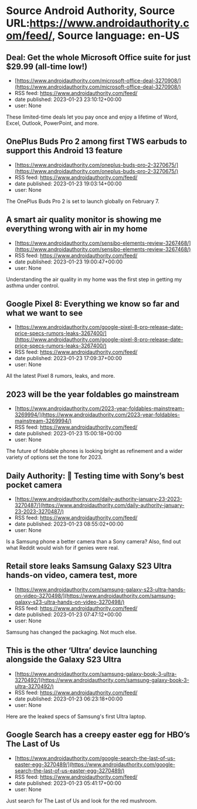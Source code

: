 # Source Android Authority, Source URL:https://www.androidauthority.com/feed/, Source language: en-US

## Deal: Get the whole Microsoft Office suite for just $29.99 (all-time low!)
 - [https://www.androidauthority.com/microsoft-office-deal-3270908/](https://www.androidauthority.com/microsoft-office-deal-3270908/)
 - RSS feed: https://www.androidauthority.com/feed/
 - date published: 2023-01-23 23:10:12+00:00
 - user: None

These limited-time deals let you pay once and enjoy a lifetime of Word, Excel, Outlook, PowerPoint, and more.

## OnePlus Buds Pro 2 among first TWS earbuds to support this Android 13 feature
 - [https://www.androidauthority.com/oneplus-buds-pro-2-3270675/](https://www.androidauthority.com/oneplus-buds-pro-2-3270675/)
 - RSS feed: https://www.androidauthority.com/feed/
 - date published: 2023-01-23 19:03:14+00:00
 - user: None

The OnePlus Buds Pro 2 is set to launch globally on February 7.

## A smart air quality monitor is showing me everything wrong with air in my home
 - [https://www.androidauthority.com/sensibo-elements-review-3267468/](https://www.androidauthority.com/sensibo-elements-review-3267468/)
 - RSS feed: https://www.androidauthority.com/feed/
 - date published: 2023-01-23 19:00:47+00:00
 - user: None

Understanding the air quality in my home was the first step in getting my asthma under control.

## Google Pixel 8: Everything we know so far and what we want to see
 - [https://www.androidauthority.com/google-pixel-8-pro-release-date-price-specs-rumors-leaks-3267400/](https://www.androidauthority.com/google-pixel-8-pro-release-date-price-specs-rumors-leaks-3267400/)
 - RSS feed: https://www.androidauthority.com/feed/
 - date published: 2023-01-23 17:09:37+00:00
 - user: None

All the latest Pixel 8 rumors, leaks, and more.

## 2023 will be the year foldables go mainstream
 - [https://www.androidauthority.com/2023-year-foldables-mainstream-3269994/](https://www.androidauthority.com/2023-year-foldables-mainstream-3269994/)
 - RSS feed: https://www.androidauthority.com/feed/
 - date published: 2023-01-23 15:00:18+00:00
 - user: None

The future of foldable phones is looking bright as refinement and a wider variety of options set the tone for 2023.

## Daily Authority: 📸 Testing time with Sony’s best pocket camera
 - [https://www.androidauthority.com/daily-authority-january-23-2023-3270487/](https://www.androidauthority.com/daily-authority-january-23-2023-3270487/)
 - RSS feed: https://www.androidauthority.com/feed/
 - date published: 2023-01-23 08:55:02+00:00
 - user: None

Is a Samsung phone a better camera than a Sony camera? Also, find out what Reddit would wish for if genies were real.

## Retail store leaks Samsung Galaxy S23 Ultra hands-on video, camera test, more
 - [https://www.androidauthority.com/samsung-galaxy-s23-ultra-hands-on-video-3270498/](https://www.androidauthority.com/samsung-galaxy-s23-ultra-hands-on-video-3270498/)
 - RSS feed: https://www.androidauthority.com/feed/
 - date published: 2023-01-23 07:47:12+00:00
 - user: None

Samsung has changed the packaging. Not much else.

## This is the other ‘Ultra’ device launching alongside the Galaxy S23 Ultra
 - [https://www.androidauthority.com/samsung-galaxy-book-3-ultra-3270492/](https://www.androidauthority.com/samsung-galaxy-book-3-ultra-3270492/)
 - RSS feed: https://www.androidauthority.com/feed/
 - date published: 2023-01-23 06:23:18+00:00
 - user: None

Here are the leaked specs of Samsung's first Ultra laptop.

## Google Search has a creepy easter egg for HBO’s The Last of Us
 - [https://www.androidauthority.com/google-search-the-last-of-us-easter-egg-3270489/](https://www.androidauthority.com/google-search-the-last-of-us-easter-egg-3270489/)
 - RSS feed: https://www.androidauthority.com/feed/
 - date published: 2023-01-23 05:41:17+00:00
 - user: None

Just search for The Last of Us and look for the red mushroom.
